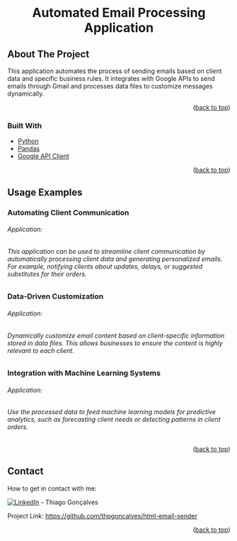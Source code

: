 <div id="top"></div>
<br />
<div align="center">
 <h1 align="center">Automated Email Processing Application</h1>
</div>

<!-- ABOUT THE PROJECT -->
## About The Project

This application automates the process of sending emails based on client data and specific business rules. It integrates with Google APIs to send emails through Gmail and processes data files to customize messages dynamically.

<p align="right">(<a href="#top">back to top</a>)</p>

### Built With

* [Python](https://www.python.org/)
* [Pandas](https://pandas.pydata.org/)
* [Google API Client](https://developers.google.com/api-client-library/python)

<p align="right">(<a href="#top">back to top</a>)</p>

<!-- USAGE EXAMPLES -->
## Usage Examples

### Automating Client Communication

###### Application:
###### This application can be used to streamline client communication by automatically processing client data and generating personalized emails. For example, notifying clients about updates, delays, or suggested substitutes for their orders.

### Data-Driven Customization

###### Application:
###### Dynamically customize email content based on client-specific information stored in data files. This allows businesses to ensure the content is highly relevant to each client.

### Integration with Machine Learning Systems

###### Application:
###### Use the processed data to feed machine learning models for predictive analytics, such as forecasting client needs or detecting patterns in client orders.

<p align="right">(<a href="#top">back to top</a>)</p>

<!-- CONTACT -->
## Contact
How to get in contact with me:

[![LinkedIn][3.2]][3] - Thiago Gonçalves

[3.2]: https://raw.githubusercontent.com/MartinHeinz/MartinHeinz/master/linkedin-3-16.png
[3]: https://www.linkedin.com/in/thiago-pereira-goncalves/

Project Link: https://github.com/thpgoncalves/html-email-sender

<p align="right">(<a href="#top">back to top</a>)</p>